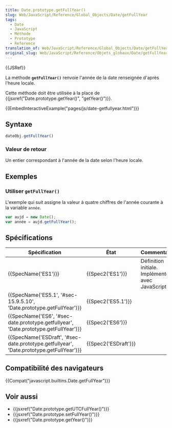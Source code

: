 ```yaml
---
title: Date.prototype.getFullYear()
slug: Web/JavaScript/Reference/Global_Objects/Date/getFullYear
tags:
  - Date
  - JavaScript
  - Méthode
  - Prototype
  - Reference
translation_of: Web/JavaScript/Reference/Global_Objects/Date/getFullYear
original_slug: Web/JavaScript/Reference/Objets_globaux/Date/getFullYear
---
```

{{JSRef}}

La méthode **`getFullYear()`** renvoie l'année de la date renseignée d'après l'heure locale.

Cette méthode doit être utilisée à la place de {{jsxref("Date.prototype.getYear()", "getYear()")}}.

{{EmbedInteractiveExample("pages/js/date-getfullyear.html")}}

## Syntaxe

```js
dateObj.getFullYear()
```

### Valeur de retour

Un entier correspondant à l'année de la date selon l'heure locale.

## Exemples

### Utiliser `getFullYear()`

L'exemple qui suit assigne la valeur à quatre chiffres de l'année courante à la variable `année`.

```js
var aujd = new Date();
var année = aujd.getFullYear();
```

## Spécifications

| Spécification                                                                                                        | État                         | Commentaires                                          |
| -------------------------------------------------------------------------------------------------------------------- | ---------------------------- | ----------------------------------------------------- |
| {{SpecName('ES1')}}                                                                                             | {{Spec2('ES1')}}         | Définition initiale. Implémentée avec JavaScript 1.3. |
| {{SpecName('ES5.1', '#sec-15.9.5.10', 'Date.prototype.getFullYear')}}                         | {{Spec2('ES5.1')}}     |                                                       |
| {{SpecName('ES6', '#sec-date.prototype.getfullyear', 'Date.prototype.getFullYear')}}     | {{Spec2('ES6')}}         |                                                       |
| {{SpecName('ESDraft', '#sec-date.prototype.getfullyear', 'Date.prototype.getFullYear')}} | {{Spec2('ESDraft')}} |                                                       |

## Compatibilité des navigateurs

{{Compat("javascript.builtins.Date.getFullYear")}}

## Voir aussi

- {{jsxref("Date.prototype.getUTCFullYear()")}}
- {{jsxref("Date.prototype.setFullYear()")}}
- {{jsxref("Date.prototype.getYear()")}}
